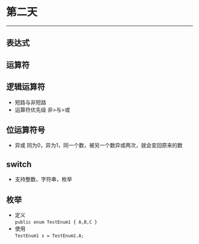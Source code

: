 # 第二天
---
## 表达式
## 运算符
## 逻辑运算符
* 短路与非短路
* 运算符优先级 非>与>或
## 位运算符号
* 异或 同为0，异为1，同一个数，被另一个数异或两次，就会变回原来的数
## switch
* 支持整数，字符串，枚举
## 枚举
* 定义<br />
`public enum TestEnum1 {
        A,B,C
    }`
* 使用<br />
`TestEnum1 s = TestEnum1.A;`
